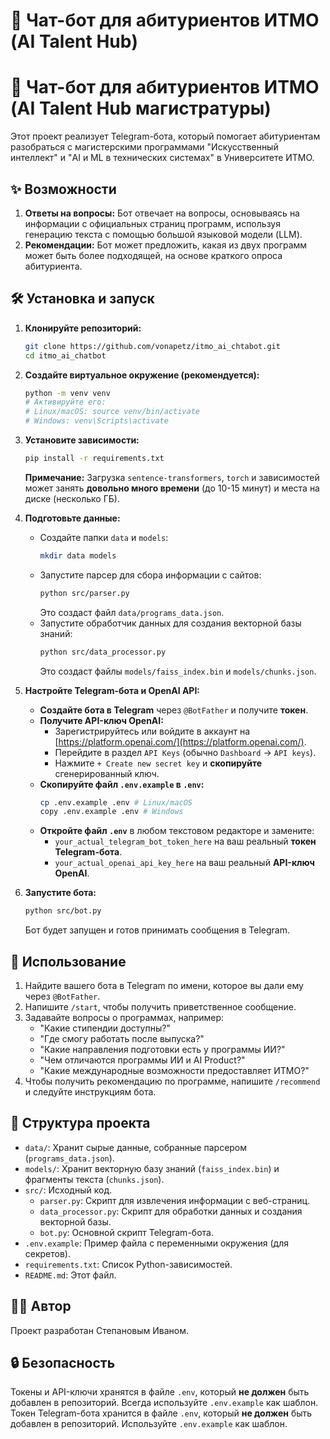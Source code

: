 # 🤖 Чат-бот для абитуриентов ИТМО (AI Talent Hub)
# 🤖 Чат-бот для абитуриентов ИТМО (AI Talent Hub магистратуры)

Этот проект реализует Telegram-бота, который помогает абитуриентам разобраться с магистерскими программами "Искусственный интеллект" и "AI и ML в технических системах" в Университете ИТМО.

## ✨ Возможности

1.  **Ответы на вопросы:** Бот отвечает на вопросы, основываясь на информации с официальных страниц программ, используя генерацию текста с помощью большой языковой модели (LLM).
2.  **Рекомендации:** Бот может предложить, какая из двух программ может быть более подходящей, на основе краткого опроса абитуриента.

## 🛠 Установка и запуск

1.  **Клонируйте репозиторий:**
    ```bash
    git clone https://github.com/vonapetz/itmo_ai_chtabot.git
    cd itmo_ai_chatbot
    ```

2.  **Создайте виртуальное окружение (рекомендуется):**
    ```bash
    python -m venv venv
    # Активируйте его:
    # Linux/macOS: source venv/bin/activate
    # Windows: venv\Scripts\activate
    ```

3.  **Установите зависимости:**
    ```bash
    pip install -r requirements.txt
    ```
    **Примечание:** Загрузка `sentence-transformers`, `torch` и зависимостей может занять **довольно много времени** (до 10-15 минут) и места на диске (несколько ГБ).

4.  **Подготовьте данные:**
    *   Создайте папки `data` и `models`:
        ```bash
        mkdir data models
        ```
    *   Запустите парсер для сбора информации с сайтов:
        ```bash
        python src/parser.py
        ```
        Это создаст файл `data/programs_data.json`.
    *   Запустите обработчик данных для создания векторной базы знаний:
        ```bash
        python src/data_processor.py
        ```
        Это создаст файлы `models/faiss_index.bin` и `models/chunks.json`.

5.  **Настройте Telegram-бота и OpenAI API:**
    *   **Создайте бота в Telegram** через `@BotFather` и получите **токен**.
    *   **Получите API-ключ OpenAI:**
        *   Зарегистрируйтесь или войдите в аккаунт на [https://platform.openai.com/](https://platform.openai.com/).
        *   Перейдите в раздел `API Keys` (обычно `Dashboard` -> `API keys`).
        *   Нажмите `+ Create new secret key` и **скопируйте** сгенерированный ключ.
    *   **Скопируйте файл `.env.example` в `.env`:**
        ```bash
        cp .env.example .env # Linux/macOS
        copy .env.example .env # Windows
        ```
    *   **Откройте файл `.env`** в любом текстовом редакторе и замените:
        *   `your_actual_telegram_bot_token_here` на ваш реальный **токен Telegram-бота**.
        *   `your_actual_openai_api_key_here` на ваш реальный **API-ключ OpenAI**.

6.  **Запустите бота:**
    ```bash
    python src/bot.py
    ```
    Бот будет запущен и готов принимать сообщения в Telegram.

## 💬 Использование

1.  Найдите вашего бота в Telegram по имени, которое вы дали ему через `@BotFather`.
2.  Напишите `/start`, чтобы получить приветственное сообщение.
3.  Задавайте вопросы о программах, например:
    *   "Какие стипендии доступны?"
    *   "Где смогу работать после выпуска?"
    *   "Какие направления подготовки есть у программы ИИ?"
    *   "Чем отличаются программы ИИ и AI Product?"
    *   "Какие международные возможности предоставляет ИТМО?"
4.  Чтобы получить рекомендацию по программе, напишите `/recommend` и следуйте инструкциям бота.

## 📁 Структура проекта

*   `data/`: Хранит сырые данные, собранные парсером (`programs_data.json`).
*   `models/`: Хранит векторную базу знаний (`faiss_index.bin`) и фрагменты текста (`chunks.json`).
*   `src/`: Исходный код.
    *   `parser.py`: Скрипт для извлечения информации с веб-страниц.
    *   `data_processor.py`: Скрипт для обработки данных и создания векторной базы.
    *   `bot.py`: Основной скрипт Telegram-бота.
*   `.env.example`: Пример файла с переменными окружения (для секретов).
*   `requirements.txt`: Список Python-зависимостей.
*   `README.md`: Этот файл.

## 👨‍💻 Автор

Проект разработан Степановым Иваном.

## 🔒 Безопасность

Токены и API-ключи хранятся в файле `.env`, который **не должен** быть добавлен в репозиторий. Всегда используйте `.env.example` как шаблон.
Токен Telegram-бота хранится в файле `.env`, который **не должен** быть добавлен в репозиторий. Используйте `.env.example` как шаблон.
